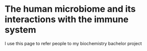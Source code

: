 # The human microbiome and its interactions with the immune system

I use this page to refer people to my biochemistry bachelor project

